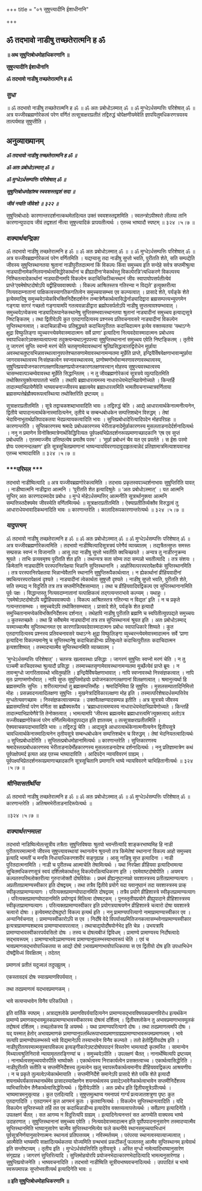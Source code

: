 +++
title = "०१ सुषुप्त्यादीनि ईशाधीनानि"

+++


## ॐ तदभावो नाडीषु तच्छतेरात्मनि ह ॐ

**॥ अथ सुषुप्तिबोधमोहाधिकरणानि ॥**

**सुषुप्त्यादीनि ईशाधीनानि**

**ॐ तदभावो नाडीषु तच्छतेरात्मनि ह ॐ**

### ***सुधा***

॥ ॐ तदभावो नाडीषु तच्छतेरात्मनि ह ॐ ॥ ॐ अतः प्रबोधोऽस्मात् ॐ ॥ ॐ मुग्धेऽर्धसम्पत्तिः परिशेषात् ॐ ॥ अत्र यज्जीवब्रह्मणोरेकत्वं परेण वर्णितं तत्सूत्राक्षराप्रतीतं तद्विरुद्धं चोपेक्षणीयमेवेति ज्ञापयितुमधिकरणत्रयस्य तात्पर्यमाह सुषुप्तीति ।

## **अनुव्याख्यानम्**

***ॐ तदभावो नाडीषु तच्छतेरात्मनि ह ॐ ॥***

***ॐ अतः प्रबोधोऽस्मात् ॐ ॥***

***ॐ मुग्धेऽर्धसम्पत्तिः परिशेषात् ॐ ॥***

***सुषुप्तिबोधमोहांश्च स्ववशस्तद्वशं सदा ॥***

***जीवं नयति जीवेशो ॥ ३२२ ॥***

सुषुप्तिबोधादेः कारणान्तरदर्शनात्कथमेतदित्यत उक्तं स्ववशस्तद्वशमिति । स्वतन्त्रोऽपीश्वरो लीलया तानि कारणान्युपादाय जीवं तद्वशतां नीत्वा सुषुप्त्यादिकं प्रापयतीत्यर्थः । एतच्च भाष्यादौ स्पष्टम् ॥ ३२४ ।५।७ ॥

### ***वाक्यार्थचन्द्रिका***

ॐ तदभावो नाडीषु तच्छतेरात्मनि ह ॐ ॥ ॐ अतः प्रबोधोऽस्मात् ॐ ॥ ॥ ॐ मुग्धेऽर्धसम्पत्तिः परिशेषात् ॐ ॥ अत्र यज्जीवब्रह्मणोरेकत्वं परेण वर्णितमिति । यद्यप्यासु तदा नाडीषु सुप्तो भवति, पुरीतति शेते, सति सम्पद्येति जीवस्य सुषुप्तिस्थानतया श्रुतानां नाडीपुरीतदात्मनां किं विकल्पः किंवा समुच्चय इति सन्देहे सर्वत्र सप्तमीश्रुत्या नाड्यादीनामेकनिलयनार्थत्वसिद्धेरेकार्थानां च व्रीह्यादीना‘मेकार्थस्तु विकल्पेरन्नि’त्यधिकरणे विकल्पस्य निश्चितत्वादेकार्थानां नाड्यादीनामपि विकल्पेन कदाचित्किञ्चित्स्थानं जीवः स्वापायोपसर्पतीत्येवं प्राप्ते‘एवमेषोष्टदोषोऽपि यद्व्रीहियववाक्ययोः । विकल्प आश्रितस्तत्र गतिरन्या न विद्यते’ इत्युक्तरीत्या नित्यवदाम्नातानां पाक्षिकत्वस्यागतिकगतित्वेन समुच्चयासम्भव एव कल्प्यत्वात् । प्रासादे शेते, पर्यङ्के शेते इत्येवमादिषु समुच्चयेऽप्येकविभक्तिनिर्देशदर्शनेन तन्मात्रेणैकार्थत्वासिद्धेर्नाड्यादिद्वारा ब्रह्मसम्पत्त्यभ्युपगमेन गङ्गया सागरं गच्छतो गङ्गायामपि गतत्ववन्नाडीद्वारा ब्रह्मोपसर्पतोऽपि नाडीषु सुप्तत्वावश्यम्भावात् । समुच्चयेऽप्येकस्य नाड्यादिरूपानेकस्थानेषु सुप्तिसम्भवात्स्थानतया श्रुतानां नाड्यादीनां समुच्चय इत्याद्यसूत्रे निष्टङ्कितम् । तथा द्वितीयेऽपि कुत एतदागादित्यस्य प्रश्नस्य प्रतिवचनावसरे नाड्यादीनां विकल्पेन सुप्तिस्थानत्वात् । कदाचिन्नाडीभ्यः प्रतिबुद्ध्यते कदाचित्पुरीततः कदाचिदात्मन इत्येव वक्तव्यतया ‘यथाऽग्नेः क्षुद्रा विष्फुलिङ्गा व्युच्चरन्त्येवमेवास्मादात्मनः सर्वे प्राणा’ इत्यादिना नित्यवदेवास्मादात्मनः प्रबोधस्य स्वापाधिकारेऽवक्तव्यत्वापत्त्या तदुक्त्यन्यथाऽनुपपत्त्या सुषुप्तिस्थानानां समुच्चय एवेति निष्टङ्कितम् । तृतीये तु जागरणं सुप्तिः स्वप्नो मरणं चेति चतसृणामेवावस्थानां श्रुतिप्रसिद्धत्वात्तद्विरोधेन मूर्छाया अवस्थाचतुष्टयभिन्नावस्थात्वानुपपत्तेश्चतसणामेवावस्थानामन्यतमा मूर्छेति प्राप्ते, इन्द्रियैर्विषयेक्षणाभावान्मूर्छाया जागरावस्थात्वस्य निःसंज्ञकत्वेन स्वप्नावस्थात्वस्य, प्राणोष्मणोर्भावान्मरणावरणावस्थात्वस्य, सुषुप्तिप्रययोजनकारणलक्षणविलक्षणप्रयोजनकारणलक्षणवत्त्वान् मोहस्य सुषुप्त्यवस्थात्वस्य चासम्भवात्पञ्चम्येवावस्था मूर्छेति सिद्धान्तितम् । न तु जीवब्रह्मणोरेकत्वं सूत्रत्रये व्युत्पादितमिति तथोक्तिरयुक्तेत्यापाततो भवति । तथापि ब्रह्माधारत्वमस्य नाधाराधेयभेदाभिप्रायेणोच्यते । किन्तर्हि तादात्म्याभिप्रायेणैवेति भाष्यवचनाज्जीवस्य ब्रह्मत्वमेव ब्रह्माधारत्वमिति भामतीवचनाच्चात्रवर्णिताया ब्रह्मसम्पत्तेर्ब्रह्मैक्यरूपत्वस्थित्या तथोक्तिरिति द्रष्टव्यम् ॥

सूत्राक्षराप्रतीतमिति । सूत्रे तद्वाचकशब्दाभावादिति भावः ॥ तद्विरुद्धं चेति । आद्ये आधारत्वार्थकेनात्मनीत्यनेन, द्वितीये चापादानत्वार्थकेनास्मादित्यनेन, तृतीये च सम्बन्धबोधकेन सम्पत्तिशब्देन विरुद्धम् । तेषां भेदाविनाभूतार्थप्रतिपादकतया भेदप्रत्यायकत्वादिति भावः । सुप्तिप्रबोधादेरित्यादिपदेन मोहपरिग्रहः ॥ कारणान्तरेति । सुप्तिकारणस्य श्रमादेः प्रबोधकारणस्य भेरीताडनादेर्मूर्छाकारणस्य मुसलताडनादेर्दर्शनादित्यर्थः । ननु न प्रमाणेन विनोक्तिमात्रेणार्थसिद्धिरित्यतः पूर्वपक्ष्यभिप्रेतदर्शनरूपप्रमाणाच्छादकानि ‘एष एव सुप्तं प्रबोधयति । एतस्माज्जीव उत्तिष्ठत्येष प्रमातैष परमः’ । ‘मूर्छा प्रबोधनं चैव यत एव प्रवर्तते । स ईशः परमो ज्ञेयः परमानन्दलक्षण’ इति सूत्रसूचितप्रमाणानां भाष्यन्यायविवरणादावुदाहृतत्वान्नेदं प्रतिज्ञामात्रमित्याशयवानाह एतच्च भाष्यादाविति ॥ ३२४ ।५।७ ॥

### ***परिमल ***

तदभावो नाडीष्वित्यादि ॥ अत्र यज्जीवब्रह्मणोरेकत्वमिति । तदभावः प्रकृतस्वपञ्च्दर्शनाभावः सुषुप्तिरिति यावत् । नाडीष्वात्मनि नाडीद्वारा आत्मनि । ‘पुरीतति शेत इत्यादिश्रुतेः ॥ ‘अतः प्रबोधोऽस्मात्’ । यत आत्मनि सुप्तिर् अतः कारणादस्मादेव प्रबोधः ॥ मुग्धे मोहेऽर्धसम्पत्तिर् आत्मनीति सूत्रार्थानुक्त्वा आत्मनि सम्पत्तिस्तदैक्यमेव जीवस्येति वर्णितमित्यर्थः ॥ सूत्राक्षराप्रतीतमिति । ऐक्याप्रतीतिर्व्यक्तैव विरुद्धत्वं तु आधाराधेयभावादिकथनादिति भावः ॥ कारणान्तरेति । कालादिरूपकारणान्तरेत्यर्थः ॥ ३२४ ।५।७ ॥

### ***यादुपत्यम्***

ॐ तदभावो नाडीषु तच्छतेरात्मनि ह ॐ ॥ ॐ अतः प्रबोधोऽस्मात् ॐ ॥ ॐ मुग्धेऽर्धसम्पत्तिः परिशेषात् ॐ ॥ अत्र यज्जीवब्रह्मणोरेकत्वमिति । तदभावो नाडीष्वित्यादिसूत्रत्रयं परेणैवं व्याख्यातम् । तद्यत्रैतत्सुप्तः समस्तः सम्प्रसन्नः स्वप्नं न विजानाति । आसु तदा नाडीषु सुप्तो भवतीति क्वचिच्छयते । अन्यत्र तु नाडीरनुक्रम्य श्रूयते । ताभिः प्रत्यवमृश्य पुरीतति शेत इति । तथान्यत्र सता सोम्य तदा सम्पन्नो भवतीत्यादि । तत्र संशयः । किमेतानि नाड्यादीनि परस्परनिरपेक्षया भिन्नानि सुप्तिस्थानानि । आहोस्वित्परस्परापेक्षयैकं सुप्तिस्थानमिति । तत्र परस्परनिरपेक्षतया भिन्नान्येवैतानि स्थानानि सुषुप्तिरूपैकार्थत्वात् । न ह्येकार्थानां व्रीहियवादीनां क्वचित्परस्परापेक्षत्वं दृश्यते । नाड्यादीनां त्वेकार्थता सुषुप्तौ दृश्यते । नाडीषु सुप्तो भवति, पुरीतति शेते, सति सम्पद्य न विदुरिति तत्र तत्र सप्तमीनिर्देशसाम्यात् । तथा च व्रीहियवादिवद्विकल्प एव सुप्तिस्थानानामिति पूर्वः पक्षः । सिद्धान्तस्तु नित्यवदाम्नातानां यत्पाक्षिकत्वं तद्गत्यन्तराभावे कल्प्यम् । यथाहुः । ‘एवमेषोऽष्टदोषोऽपि यद्व्रीहियववाक्ययोः । विकल्प आश्रितस्तत्र गतिरन्या न विद्यत’ इति । न च प्रकृते गत्यन्तरासम्भवः । समुच्चयेऽपि तथोक्तिसम्भवात् । प्रासादे शेते, पर्यङ्के शेत इत्यादौ समुच्चितानामप्येकविभक्तिनिर्देशस्य दर्शनात् । तथेहापि नाडीषु पुरीतति ब्रह्मणि च स्वपितीत्युपपद्यते समुच्चयः ॥ कुतस्तच्छतेः । तथा हि सर्वेषामेव नाड्यादीनां तत्र तत्र सुप्तिस्थानत्वं श्रूयत इति । अतः प्रबोधोऽस्माद् यस्माच्चात्मैव सुप्तिस्थानमत एव कारणान्नित्यवदेवास्मादात्मनः प्रबोधः स्वापाधिकारे शिष्यते । कुत एतदागादित्यस्य प्रश्नस्य प्रतिवचनावसरे यथाऽग्नेः क्षुद्रा विष्फुलिङ्गा व्युच्चरन्त्येवमेवास्मादात्मनः सर्वे ‘प्राणा इत्यादिना विकल्प्यमानेषु च सुप्तिस्थानेषु कदाचिन्नाडीभ्यः प्रतिबुध्यते कदाचित्पुरीततः कदाचिदात्मन इत्यशाशिष्यत् । तस्मादप्यात्मैव सुप्तिस्थानमिति व्याख्यातम् ।

‘मुग्धेऽर्धसम्पत्तिः परिशेषात्’ । चतस्त्रः खल्ववस्थाः प्रसिद्धाः । जागरणं सुषुप्तिः स्वप्नो मरणं चेति । न तु पञ्चमी काचिदवस्था श्रुत्यादौ प्रसिद्धा । तस्माच्चतसृणामेवावस्थानामन्यतमा मूर्च्छेत्येवं प्राप्ते ब्रूमः । न तावन्मुग्धो जागरितावस्थो भवितुमर्हति । इन्द्रियैर्विषयेक्षणाभावात् । नापि स्वप्नावस्थो निस्संज्ञकत्वात् । नापि मृतः प्राणाप्मणोर्भावात् । नापि सुप्तः सुषुप्तिमोहयोः प्रयोजनकारणलक्षणानां विलक्षणत्वात् । श्रमानुत्त्यर्था हि ब्रह्मसम्पत्तिः सुप्तिः । शरीरत्यागार्था तु ब्रह्मसम्पत्तिर्मोहः । श्रमादिनिमिवा हि सुषुप्तिः । मुसलसम्पातादिनिमित्तो मोहः । प्रसन्नवदनत्वादिलक्षणा सुषुप्तिः । मुखनेत्रादिविकारलक्षणा मोह इति । तस्मात्परिशेषादर्धसम्पत्तिरेव मुग्धतेत्यवगच्छामः । निस्संज्ञकत्वात्सम्पन्नः । उक्तवैलक्षण्यादसम्पन्न इतीति । अत्र सूत्रत्रये जीवस्य ब्रह्मसम्पत्तिर्या परेण वर्णिता सा ब्रह्मैक्यरूपैव । ‘ब्रह्माधारत्वमप्यस्य नाधाराधेयभेदाभिप्रायेणोच्यते । किन्तर्हि तादात्म्याभिप्रायेणैवे’ति तेनोक्तत्वात् । भामत्यामपि ‘जीवस्य ब्रह्मत्वमेव ब्रह्माधारत्वमि’त्युक्तत्वाद् अतोऽत्र यज्जीवब्रह्मणोरेकत्वं परेण वर्णितमित्येतदुपपद्यत इति ज्ञातव्यम् ॥ तत्सूत्राक्षराप्रतीतमिति । ऐक्यवाचकपदाभावादिति भावः ॥ तद्विरुद्धं चेति । आद्यसूत्रे आधारत्वार्थकेनात्मनीत्यनेन द्वितीयसूत्रे चावधित्वार्थकेनास्मादित्यनेन तृतीयसूत्रे सम्बन्धबोधकेन सम्पत्तिशब्देन च विरुद्धम् । तेषां भेदनियतत्वादित्यर्थः ॥ सुप्तिप्रबोधादेरिति । सुप्तितत्प्रबोधमोहानामित्यर्थः ॥ कारणान्तरेति । सुप्तिकारणस्य श्रमादेस्तत्प्रबोधकारणस्य भेरीताडनादेर्मोहकारणस्य मुसलताडनादेश्च दर्शनादित्यर्थः । ननु प्रतिज्ञामात्रेण कथं पूर्वपक्षोपमर्द इत्यत आह एतच्च भाष्यादाविति । आदिपदेन न्यायविवरणं ग्राह्यम् । पूर्वपक्ष्यभिप्रेतदर्शनरूपप्रमाणाच्छादकानि सूत्रसूचितानि प्रमाणानि भाष्ये न्यायविवरणे चाभिहितानीत्यर्थः ॥ ३२४ ।५।७ ॥

### ***श्रीनिवासतीर्थीया***

ॐ तदभावो नाडीषु तच्छतेरात्मनि ह ॐ ॥ ॐ अतः प्रबोधोऽस्मात् ॐ ॥ ॐ मुग्धेऽर्धसम्पत्तिः परिशेषात् ॐ ॥ कारणान्तरेति । अतिश्रमभेरीताडनादिरूपेत्यर्थः ॥

॥३२४ ।५।७ ॥

### ***वाक्यार्थरत्नमाला***

तदभावो नाडिष्वित्येतत्सूत्रीय तत्रैताः सुषुप्तिविषयाः श्रुतयो भवन्तीत्यादि शाङ्करभाष्यमिह हि नाडी पुरीतत्परमात्मानो जीवस्य सुषुप्त्यावस्थायां स्थानत्वेन श्रूयन्तो तत्र किमेतेषां स्थानानां विकल्प आहो समुच्चय इत्यादि भामतीं च मनसि निधायाधिकरणशरीरं सङ्गृह्याह । आसु नाडिषु सुप्त इत्यादिना । नाडी पुरितदात्मनामिति । नाडी च पुरीतच्च आत्माचेति तेषामित्यर्थः । यथा निरपेक्षा व्रीहियवा इत्यादिभामत्या सूचितमधिकरणसूत्रं स्वयं दर्शितमेकार्थास्तु विकल्पेरन्नित्यधिकरण इति । एवमेवाष्टदोषोपीति । अयमत्र कल्पतरुपरिमलोक्तरीत्या गुरुराजोक्तौ दोषविवेकः । प्रथमं व्रीह्यनुष्टानपक्षे यवशास्त्रस्य प्रतीतप्रामाण्यत्यागः । अप्रतीताप्रामाण्यस्वीकार इति दोषद्वयम् । तथा तत्रैव द्वितीये प्रयोगे यदा यवानुष्ठानं तदा यवशास्त्रस्य प्राक् स्वीकृताप्रामाण्यत्यागः । परित्यक्तप्रामाण्योपादानमिति दोषद्वयम् । तत्रैव प्रयोगे व्रीहिशास्त्रे स्वीकृतप्रामाण्यत्यागः । परित्यक्तप्रामाण्योपादानमिति प्रयोगद्वयं मिलित्वा दोषषट्कम् । पुनस्तृतीयप्रयोगे व्रीह्युपादाने व्रीहिशास्त्रस्य स्वीकृताप्रामाण्यत्यागः । परित्यक्तप्रामाण्यस्वीकार इति प्रयोगत्रयाश्रयणेन व्रीहिशास्त्रे चत्वारो दोषा यवशास्त्रे चत्वारो दोषाः । इत्येवमष्टदोषदुष्टो विकल्प इत्यर्थ इति । ननु प्रामाण्यपरित्यागो नामाप्रामाण्यास्वीकार एव । अन्यानिर्वचनात् । प्रामाण्यस्वीकारोऽपि स एव । निर्दोषे वेदे विपर्यासप्रमितिजनकत्वासम्भवेनाप्रामाण्यस्वीकार इत्यत्राप्रामाण्यशब्दस्य प्रामाण्याभावपरत्वात् । तथाचाद्ययोर्दोषयोर्नभेद इति चेन्न । उभयत्रापि प्रामाण्याभावस्वीकारपर्यवसितो दोषः । तस्य च दोषत्वबीजं द्विविधम् । प्रामाण्ये प्रामाण्यस्य निर्दोषत्वादेः सद्भावरूपम् । प्रामाण्याभावेऽप्रामाण्यस्य प्रामाण्यानुपलम्भस्याभावरूपं चेति । एवं च भावप्रमाणसद्भावोपाधिकतया स आद्यो दोषो ऽभावप्रमाणाभावोपाधिकतया स एव द्वितीयो दोष इति उपधाभिधेन दोषद्वैविध्यं विवक्षितम् । तदेतत्

प्रमाणत्वं प्रतीतं यदुज्वलं तदुपह्नुतम् ।

एकस्तावदयं दोषः स्यात्प्रमाणविपर्ययात् ।

तथा तदप्रमाणत्वं यदभावप्रमाणकम् ।

भावे सत्यप्यभावेन विनैव परिकल्पिते ।

इति वार्तिके स्पष्ठम् । अत्राद्यश्लोके प्रमाणविपर्ययादित्यनेन प्रामाण्यसद्भावविषयकप्रमाणविरोध इत्यर्थकेन प्रामाण्ये प्रमाणसद्भावमूलकप्रामाण्याभावस्वीकारस्य दोषत्वं दर्शितम् । द्वितीयश्लोकेन तु अभावप्रमाणाभावमूलकं तद्दोषत्वं दर्शितम् । तच्छ्लोकस्य हि अयमर्थः । यथा प्रामाण्यपरित्यागो दोषः । तथा तदप्रमाणत्वमपि दोषः । यद् यस्मात् हेतोर् अभावप्रमाणकं प्रामाण्यानुपलब्धिरूपाभावप्रमाणग्राह्यप्रामाण्याभावरूपमप्रमाणत्वम् । भावे सत्यपि प्रामाण्योपलम्भरूपे भावे विद्यमानेऽपि तस्याभावेन विनैव कल्प्यते । ततो हेतोर्द्वितीयदोष इति । नाडीपुरीतत्परमात्मसुस्वापविकल्प इत्यङ्गीकारेऽष्टदोषोपपादनं विस्तरेण भामत्यादौ कृतमस्ति । सामान्येन मिथ्यात्वश्रुतिनिरासे न्यायामृततरङ्गिण्यां च । समुच्चयेऽपीति । उपलक्षणं चैतत् । नानार्थेष्वित्यपि द्रष्टव्यम् । नानार्थत्वसमुच्चययोरपीति भाष्योक्तेः । एकार्थत्वस्य निराकार्यत्वेन प्रसक्तत्वाच्च । एकार्थत्वासिद्धेरिति । नाडीपुरीतति सतीति च सप्तमीनिर्देशस्य तुल्यत्वेन खलु स्वापरूपैकार्थत्वमानीय व्रीहियववद्विकल्प आश्रयणीयः । न च प्रकृते तुल्यत्वेऽप्येकार्थमायाति । सप्तमीनिर्देशे समानेऽपि प्रासादे शेते पर्यंके शेते इत्यादौ शयनार्थपर्यंकावस्थानार्थमेव प्रासादस्यापेक्षणेन शयनार्थत्वस्य प्रसादेऽभावेनैकार्थत्वाभावेन सप्तमीनिर्देशस्य व्यभिचारित्वेन तैनैकार्थत्वासिद्धेरित्यर्थः । द्वितीयेऽपीति । अतः प्रबोध इति द्वितीयसूत्रेऽपीत्यर्थः । भाष्यमात्रमनुसृत्याह । कुत एतदित्यादि । सुषुप्तमुत्थाप्य गमनापवं गार्ग्यं प्रत्यजातशत्रुणा पृष्टः कुत एतदागादिति । एतदागमनं कुत आगमनं कुतः । कृतवानित्यर्थः । विकल्पेन सुप्तिस्थानत्वादिति । यदि विकल्पेन सुप्तिरुच्यते तर्हि तत एव कदाचिन्नाडीभ्य इत्यादेरेव वक्तव्यत्वापत्तेत्यर्थः । सर्वेप्राणा इत्यादिनेति । उपलक्षणं चैतत् । सत आगम्य न विदुरित्यपि ग्राह्यम् । इत्यादिनेत्यनन्तरं सत आगम्येति वाक्यस्य भाष्ये उदाहरणात् । सुषुप्तिस्थानानां समुच्चय एवेति । नित्यवदेवास्मादात्मन इति पूर्वोपपादनानुसारेण तस्मादप्यात्मैव सुप्तिस्थानमिति भाष्यानुसारेण चात्मैव सुप्तिस्थानमित्येव फले कथनीये स्थानसमुच्चयाभिधानं पूर्वसूत्रनिर्णयानुसारेणात्मनः स्थानत्वं प्रतिपत्तव्यम् । नविस्मर्तव्यम् । परंपरया स्थानत्वस्यात्याज्यत्वात् । आत्मैवेति भाष्यमपि साक्षादित्यर्थकतया योज्यमिति ग्रन्थभावं प्रकटीकर्तुं फलतस्तु आत्मैव सुप्तिस्थानम् इत्येवार्थ इति सन्तोष्टव्यम् । तृतीय इति । मुग्धेऽर्धसंपत्तिरिति तृतीयसूत्रे । अस्ति मुग्धो नामेत्यादिभाष्यानुसारेण संगृह्याह । जागरणं सुप्तिरित्यादि । सुप्तिमोहयोरपि प्रयोजनभेदात्कारणभेदादित्यादि भामत्यनुसारेणाह । सुषुप्तिप्रयोजनेति । भाष्यवचनादिति । तदभावो नाडीष्विति सूत्रीयभाष्यवचनादित्यर्थः । उपपादितं च भाष्ये स्वरूपमापन्नः सुप्तोभवतीत्यर्थ इत्यादिनेति भावः ॥

**॥ इति सुषुप्तिबोधमोहाधिकरणानि ॥**

